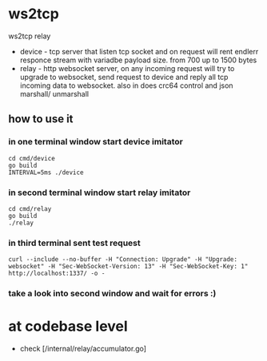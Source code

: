 # ws2tcp
ws2tcp relay
- device - tcp server that listen tcp socket and on request will rent endlerr responce stream with variadbe payload size. from 700 up to 1500 bytes 
- relay - http websocket server, on any incoming request will try to upgrade to websocket, send request to device and reply all tcp incoming data to websocket. also in does crc64 control and json marshall/ unmarshall
## how to use it
###  in one terminal window start device imitator
```shell
cd cmd/device 
go build
INTERVAL=5ms ./device
```
### in second terminal window  start relay imitator
```shell
cd cmd/relay 
go build
./relay
```
### in third terminal sent test request
```shell
curl --include --no-buffer -H "Connection: Upgrade" -H "Upgrade: websocket" -H "Sec-WebSocket-Version: 13" -H "Sec-WebSocket-Key: 1" http://localhost:1337/ -o -
```
### take a look into second window and wait for errors :) 

# at codebase level 
- check [/internal/relay/accumulator.go]
